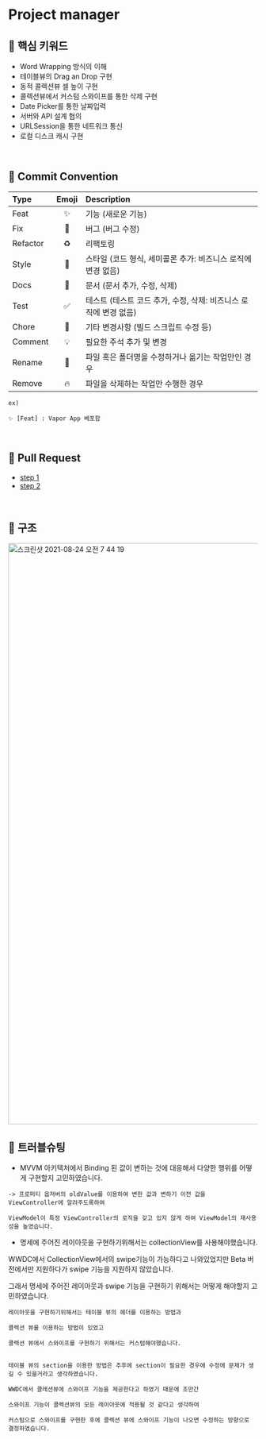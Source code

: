 # Project manager

## 📌 핵심 키워드

- Word Wrapping 방식의 이해
- 테이블뷰의 Drag an Drop 구현
- 동적 콜렉션뷰 셀 높이 구현
- 콜렉션뷰에서 커스텀 스와이프를 통한 삭제 구현
- Date Picker를 통한 날짜입력
- 서버와 API 설계 협의
- URLSession을 통한 네트워크 통신
- 로컬 디스크 캐시 구현

<br>

## 📌 Commit Convention 

Type|Emoji|Description
:---|:---:|:---
Feat      |✨| 기능 (새로운 기능)
Fix       |🐛| 버그 (버그 수정)
Refactor	|♻️| 리팩토링
Style	    |💄| 스타일 (코드 형식, 세미콜론 추가: 비즈니스 로직에 변경 없음)
Docs	    |📝| 문서 (문서 추가, 수정, 삭제)
Test	    |✅| 테스트 (테스트 코드 추가, 수정, 삭제: 비즈니스 로직에 변경 없음)
Chore	    |🔧| 기타 변경사항 (빌드 스크립트 수정 등)
Comment	  |💡| 필요한 주석 추가 및 변경
Rename    |🚚| 파일 혹은 폴더명을 수정하거나 옮기는 작업만인 경우
Remove    |🔥| 파일을 삭제하는 작업만 수행한 경우


```
ex) 

✨ [Feat] : Vapor App 베포함
```

<br>

## 📌 Pull Request

* [step 1](https://github.com/yagom-academy/ios-project-manager/pull/20)
* [step 2](https://github.com/yagom-academy/ios-project-manager/pull/26)

<br>

## 📌 구조

<img width="1171" alt="스크린샷 2021-08-24 오전 7 44 19" src="https://user-images.githubusercontent.com/75533266/130529163-3d94651b-2b98-45e3-8613-2fa5d1ae43f5.png">

<br>

## 📌 트러블슈팅

- MVVM 아키텍처에서 Binding 된 값이 변하는 것에 대응해서 다양한 행위를 어떻게 구현할지 고민하였습니다.

```
-> 프로퍼티 옵져버의 oldValue를 이용하여 변한 값과 변하기 이전 값을 ViewController에 알려주도록하여

ViewModel이 특정 ViewController의 로직을 갖고 있지 않게 하여 ViewModel의 재사용성을 높였습니다.
```

- 명세에 주어진 레이아웃을 구현하기위해서는 collectionView를 사용해야했습니다.

WWDC에서 CollectionView에서의 swipe기능이 가능하다고 나와있었지만 Beta 버전에서만 지원하다가 swipe 기능을 지원하지 않았습니다.

그래서 명세에 주어진 레이아웃과 swipe 기능을 구현하기 위해서는 어떻게 해야할지 고민하였습니다.

```
레이아웃을 구현하기위해서는 테이블 뷰의 헤더를 이용하는 방법과

콜렉션 뷰를 이용하는 방법이 있었고

콜렉션 뷰에서 스와이프를 구현하기 위해서는 커스텀해야했습니다.


테이블 뷰의 section을 이용한 방법은 추후에 section이 필요한 경우에 수정에 문제가 생길 수 있을거라고 생각하였습니다.

WWDC에서 콜레션뷰에 스와이프 기능을 제공한다고 하였기 때문에 조만간

스와이프 기능이 콜렉션뷰의 모든 레이아웃에 적용될 것 같다고 생각하여

커스텀으로 스와이프를 구현한 후에 콜렉션 뷰에 스와이프 기능이 나오면 수정하는 방향으로 결정하였습니다.
```



